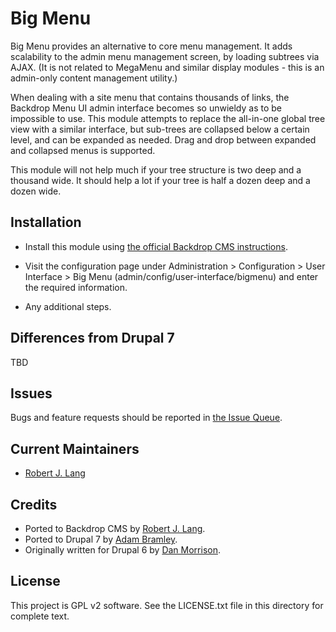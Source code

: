 Big Menu
======================

Big Menu provides an alternative to core menu management. It adds scalability to the admin menu management screen, by loading subtrees via AJAX. (It is not related to MegaMenu and similar display modules - this is an admin-only content management utility.)

When dealing with a site menu that contains thousands of links, the Backdrop Menu UI admin interface becomes so unwieldy as to be impossible to use. This module attempts to replace the all-in-one global tree view with a similar interface, but sub-trees are collapsed below a certain level, and can be expanded as needed. Drag and drop between expanded and collapsed menus is supported.

This module will not help much if your tree structure is two deep and a thousand wide. It should help a lot if your tree is half a dozen deep and a dozen wide.

Installation
------------

- Install this module using [the official Backdrop CMS instructions](https://backdropcms.org/guide/modules).

- Visit the configuration page under Administration > Configuration > User Interface >
  Big Menu (admin/config/user-interface/bigmenu) and enter the required information.

- Any additional steps.

Differences from Drupal 7
-------------------------

TBD

Issues
------

Bugs and feature requests should be reported in [the Issue Queue](https://github.com/backdrop-contrib/bigmenu/issues).

Current Maintainers
-------------------

- [Robert J. Lang](https://github.com/bugfolder)

Credits
-------

- Ported to Backdrop CMS by [Robert J. Lang](https://github.com/bugfolder).
- Ported to Drupal 7 by [Adam Bramley](https://www.drupal.org/u/acbramley).
- Originally written for Drupal 6 by [Dan Morrison](https://www.drupal.org/u/dman).

License
-------

This project is GPL v2 software.
See the LICENSE.txt file in this directory for complete text.

